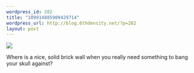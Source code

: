 ```yaml
--- 
wordpress_id: 282
title: "109914885909429714"
wordpress_url: http://blog.6thdensity.net/?p=282
layout: post
---
```

<img src='http://6thdensity.net/blog/pics/smoking.jpg'/>

Where is a nice, solid brick wall when you really need something to bang your skull against?
